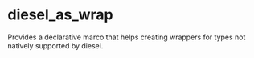 # diesel_as_wrap
Provides a declarative marco that helps creating wrappers for types not natively supported by diesel.
